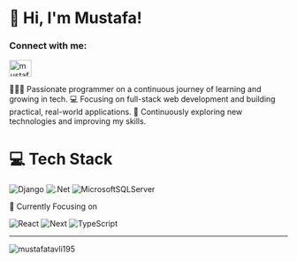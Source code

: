 # 👋 Hi, I'm Mustafa!

<h3>Connect with me:</h3>
<p align="left">
<a href="https://www.linkedin.com/in/mustafa-tavl%C4%B1-12a5b5238/" target="blank"><img align="center" src="https://raw.githubusercontent.com/rahuldkjain/github-profile-readme-generator/master/src/images/icons/Social/linked-in-alt.svg" alt="mustafa tavlı" height="30" width="40" /></a>
</p>

👩🏻‍💻 Passionate programmer on a continuous journey of learning and growing in tech.
💻 Focusing on full-stack web development and building practical, real-world applications.
💭 Continuously exploring new technologies and improving my skills.

# 💻 Tech Stack
<!-- Badges from https://github.com/Ileriayo/markdown-badges -->
![Django](https://img.shields.io/badge/django-%23092E20.svg?style=for-the-badge&logo=django&logoColor=white)
![.Net](https://img.shields.io/badge/.NET-5C2D91?style=for-the-badge&logo=.net&logoColor=white)
![MicrosoftSQLServer](https://img.shields.io/badge/Microsoft%20SQL%20Server-CC2927?style=for-the-badge&logo=microsoft%20sql%20server&logoColor=white)

🔎 Currently Focusing on

![React](https://img.shields.io/badge/React-61DAFB?style=for-the-badge&logo=react&logoColor=black)
![Next](https://img.shields.io/badge/Next.js-000000?style=for-the-badge&logo=nextdotjs&logoColor=white)
![TypeScript](https://img.shields.io/badge/TypeScript-007ACC?style=for-the-badge&logo=typescript&logoColor=white)



---

<p><img align="left" src="https://github-readme-stats.vercel.app/api/top-langs?username=mustafatavli195&show_icons=true&locale=en&layout=compact" alt="mustafatavli195" /></p>
